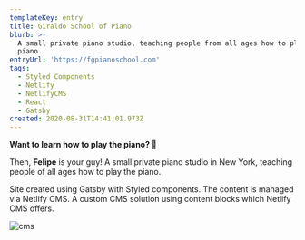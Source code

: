 ```yaml
---
templateKey: entry
title: Giraldo School of Piano
blurb: >-
  A small private piano studio, teaching people from all ages how to play the
  piano. 
entryUrl: 'https://fgpianoschool.com'
tags:
  - Styled Components
  - Netlify
  - NetlifyCMS
  - React
  - Gatsby
created: 2020-08-31T14:41:01.973Z
---
```

**Want to learn how to play the piano? 🎹**

Then, **Felipe** is your guy! A small private piano studio in New York, teaching people of all ages how to play the piano. 

Site created using Gatsby with Styled components. The content is managed via Netlify CMS. A custom CMS solution using content blocks which Netlify CMS offers.

![cms](https://res.cloudinary.com/dgjsyaqlh/image/upload/v1598885357/Screen_Shot_2020-08-31_at_10.46.58_AM_ibsnsb.png)
